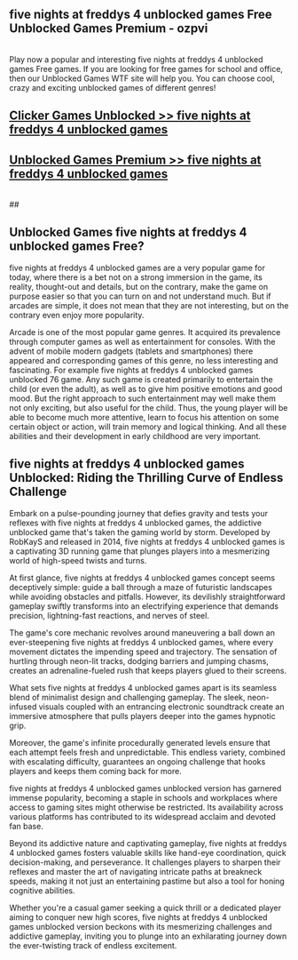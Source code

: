 ## five nights at freddys 4 unblocked games Free Unblocked Games Premium - ozpvi <br>
<br>
Play now a popular and interesting five nights at freddys 4 unblocked games Free games. If you are looking for free games for school and office, then our Unblocked Games WTF site will help you. You can choose cool, crazy and exciting unblocked games of different genres!


##  [Clicker Games Unblocked >> five nights at freddys 4 unblocked games](http://freeplayer.one?title=five_nights_at_freddys_4_unblocked_games&ref=04)

##  [Unblocked Games Premium >> five nights at freddys 4 unblocked games](http://freeplayer.one?title=five_nights_at_freddys_4_unblocked_games&ref=04)
  <br>
  ##



## Unblocked Games five nights at freddys 4 unblocked games Free?

five nights at freddys 4 unblocked games are a very popular game for today, where there is a bet not on a strong immersion in the game, its reality, thought-out and details, but on the contrary, make the game on purpose easier so that you can turn on and not understand much. But if arcades are simple, it does not mean that they are not interesting, but on the contrary even enjoy more popularity.

Arcade is one of the most popular game genres. It acquired its prevalence through computer games as well as entertainment for consoles. With the advent of mobile modern gadgets (tablets and smartphones) there appeared and corresponding games of this genre, no less interesting and fascinating. For example five nights at freddys 4 unblocked games unblocked 76 game. Any such game is created primarily to entertain the child (or even the adult), as well as to give him positive emotions and good mood. But the right approach to such entertainment may well make them not only exciting, but also useful for the child. Thus, the young player will be able to become much more attentive, learn to focus his attention on some certain object or action, will train memory and logical thinking. And all these abilities and their development in early childhood are very important.

##  five nights at freddys 4 unblocked games Unblocked: Riding the Thrilling Curve of Endless Challenge

Embark on a pulse-pounding journey that defies gravity and tests your reflexes with five nights at freddys 4 unblocked games, the addictive unblocked game that's taken the gaming world by storm. Developed by RobKayS and released in 2014, five nights at freddys 4 unblocked games is a captivating 3D running game that plunges players into a mesmerizing world of high-speed twists and turns.

At first glance, five nights at freddys 4 unblocked games concept seems deceptively simple: guide a ball through a maze of futuristic landscapes while avoiding obstacles and pitfalls. However, its devilishly straightforward gameplay swiftly transforms into an electrifying experience that demands precision, lightning-fast reactions, and nerves of steel.

The game's core mechanic revolves around maneuvering a ball down an ever-steepening five nights at freddys 4 unblocked games, where every movement dictates the impending speed and trajectory. The sensation of hurtling through neon-lit tracks, dodging barriers and jumping chasms, creates an adrenaline-fueled rush that keeps players glued to their screens.

What sets five nights at freddys 4 unblocked games apart is its seamless blend of minimalist design and challenging gameplay. The sleek, neon-infused visuals coupled with an entrancing electronic soundtrack create an immersive atmosphere that pulls players deeper into the games hypnotic grip.

Moreover, the game's infinite procedurally generated levels ensure that each attempt feels fresh and unpredictable. This endless variety, combined with escalating difficulty, guarantees an ongoing challenge that hooks players and keeps them coming back for more.

five nights at freddys 4 unblocked games unblocked version has garnered immense popularity, becoming a staple in schools and workplaces where access to gaming sites might otherwise be restricted. Its availability across various platforms has contributed to its widespread acclaim and devoted fan base.

Beyond its addictive nature and captivating gameplay, five nights at freddys 4 unblocked games fosters valuable skills like hand-eye coordination, quick decision-making, and perseverance. It challenges players to sharpen their reflexes and master the art of navigating intricate paths at breakneck speeds, making it not just an entertaining pastime but also a tool for honing cognitive abilities.

Whether you're a casual gamer seeking a quick thrill or a dedicated player aiming to conquer new high scores, five nights at freddys 4 unblocked games unblocked version beckons with its mesmerizing challenges and addictive gameplay, inviting you to plunge into an exhilarating journey down the ever-twisting track of endless excitement.
